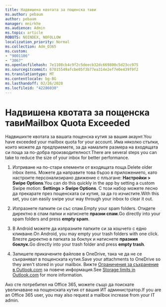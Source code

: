 ```yaml
---
title: Надвишена квотата за пощенска тави
ms.author: pebaum
author: pebaum
manager: mnirkhe
ms.audience: Admin
ms.topic: article
ROBOTS: NOINDEX, NOFOLLOW
localization_priority: Normal
ms.collection: Adm_O365
ms.custom:
- "9001106"
- "3067"
ms.openlocfilehash: 7e1108cb4c9f2c5deecb32dc669800c5d23cc975
ms.sourcegitcommit: 67015549afcbe05f3b77ea314e2ef7e0e439f9f2
ms.translationtype: MT
ms.contentlocale: bg-BG
ms.lasthandoff: 02/26/2020
ms.locfileid: "42286030"
---
```

# <a name="mailbox-quota-exceeded"></a><span data-ttu-id="c7560-102">Надвишена квотата за пощенска тави</span><span class="sxs-lookup"><span data-stu-id="c7560-102">Mailbox Quota Exceeded</span></span>

<span data-ttu-id="c7560-103">Надвишихте квотата за вашата пощенска кутия за вашия акаунт.</span><span class="sxs-lookup"><span data-stu-id="c7560-103">You have exceeded your mailbox quota for your account.</span></span> <span data-ttu-id="c7560-104">Има няколко стъпки, които можете да предприемете, за да намалите размера на входящата си поща за по-добра производителност.</span><span class="sxs-lookup"><span data-stu-id="c7560-104">There are several steps you can take to reduce the size of your inbox for better performance.</span></span>

1. <span data-ttu-id="c7560-105">Изтриване на по-стари елементи от входящата поща.</span><span class="sxs-lookup"><span data-stu-id="c7560-105">Delete older inbox items.</span></span> <span data-ttu-id="c7560-106">Можете да направите това бързо в приложението, като настроите персонализирано движение с плъзгане: **Настройки > Swipe Options**.</span><span class="sxs-lookup"><span data-stu-id="c7560-106">You can do this quickly in the app by setting a custom Swipe motion: **Settings > Swipe Options**.</span></span> <span data-ttu-id="c7560-107">С този набор можете лесно да прекарате през пощенската си кутия, за да го изчистите.</span><span class="sxs-lookup"><span data-stu-id="c7560-107">With this set, you can easily swipe your way through your inbox to clear it out.</span></span>

2. <span data-ttu-id="c7560-108">Изпразнете папките си със спам.</span><span class="sxs-lookup"><span data-stu-id="c7560-108">Empty your spam folders.</span></span> <span data-ttu-id="c7560-109">Отидете директно в спам папки и натиснете **празни спам**.</span><span class="sxs-lookup"><span data-stu-id="c7560-109">Go directly into your spam folders and press **empty spam**.</span></span>

3. <span data-ttu-id="c7560-110">В Android можете да изпразните папките си за кошчето с едно кликване.</span><span class="sxs-lookup"><span data-stu-id="c7560-110">On Android, you may empty your trash folders with one click.</span></span> <span data-ttu-id="c7560-111">Влезте директно в папката за боклук и натиснете **празния боклук.**</span><span class="sxs-lookup"><span data-stu-id="c7560-111">Go directly into your trash folder and press **empty trash**.</span></span> 

4. <span data-ttu-id="c7560-112">Запишете прикачените файлове в OneDrive, така че да не се съхраняват в пощенската кутия.</span><span class="sxs-lookup"><span data-stu-id="c7560-112">Save your attachments to OneDrive so they aren't stored in your mailbox.</span></span> <span data-ttu-id="c7560-113">Вижте [Ограничения за съхранение в Outlook.com](https://support.office.com/article/storage-limits-in-outlook-com-7ac99134-69e5-4619-ac0b-2d313bba5e9e) за повече информация.</span><span class="sxs-lookup"><span data-stu-id="c7560-113">See [Storage limits in Outlook.com](https://support.office.com/article/storage-limits-in-outlook-com-7ac99134-69e5-4619-ac0b-2d313bba5e9e) for more information.</span></span> 

<span data-ttu-id="c7560-114">Ако сте потребител на Office 365, можете също да поискате увеличаване на пощенската кутия от вашия ИТ администратор.</span><span class="sxs-lookup"><span data-stu-id="c7560-114">If you are an Office 365 user, you may also request a mailbox increase from your IT admin.</span></span>